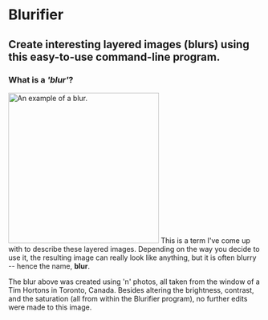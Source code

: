 # Blurifier
## Create interesting layered images (blurs) using this easy-to-use command-line program.

### What is a _**'blur'**_?
<img src="https://github.com/thegrassisstillgreen/blurifier/blob/master/example_blurs/example_blur_1.jpg" width="300" alt="An 
example of a blur." />
This is a term I've come up with to describe these layered images. 
Depending on the way you decide to use it, the resulting image can really look like anything, but it is often blurry -- hence 
the name, **blur**.

The blur above was created using 'n' photos, all taken from the window of a Tim Hortons in Toronto, Canada.
Besides altering the brightness, contrast, and the saturation (all from within the Blurifier program), no further edits were 
made to this image.



